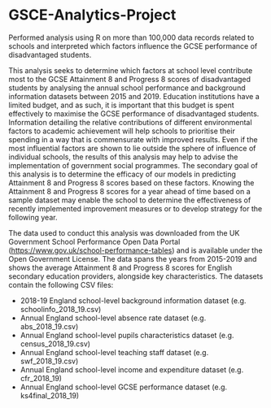 # GSCE-Analytics-Project
Performed analysis using R on more than 100,000 data records related to schools and interpreted which factors influence the GCSE performance of disadvantaged students. 

This analysis seeks to determine which factors at school level contribute most to the GCSE Attainment 8 and Progress 8 scores of disadvantaged students by analysing the annual school performance and background information datasets between 2015 and 2019. Education institutions have a limited budget, and as such, it is important that this budget is spent effectively to maximise the GCSE performance of disadvantaged students. Information detailing the relative contributions of different environmental factors to academic achievement will help schools to prioritise their spending in a way that is commensurate with improved results. Even if the most influential factors are shown to lie outside the sphere of influence of individual schools, the results of this analysis may help to advise the implementation of government social programmes. The secondary goal of this analysis is to determine the efficacy of our models in predicting Attainment 8 and Progress 8 scores based on these factors. Knowing the Attainment 8 and Progress 8 scores for a year ahead of time based on a sample dataset may enable the school to determine the effectiveness of recently implemented improvement measures or to develop strategy for the following year.

The data used to conduct this analysis was downloaded from the UK Government School Performance Open Data Portal (https://www.gov.uk/school-performance-tables) and is available under the Open Government License. The data spans the years from 2015-2019 and shows the average Attainment 8 and Progress 8 scores for English secondary education providers, alongside key characteristics.  The datasets contain the following CSV files:

- 2018-19 England school-level background information dataset (e.g. schoolinfo_2018_19.csv)
- Annual England school-level absence rate dataset (e.g. abs_2018_19.csv)
- Annual England school-level pupils characteristics dataset (e.g. census_2018_19.csv)
- Annual England school-level teaching staff dataset (e.g. swf_2018_19.csv)
- Annual England school-level income and expenditure dataset (e.g. cfr_2018_19)
- Annual England school-level GCSE performance dataset (e.g. ks4final_2018_19)
